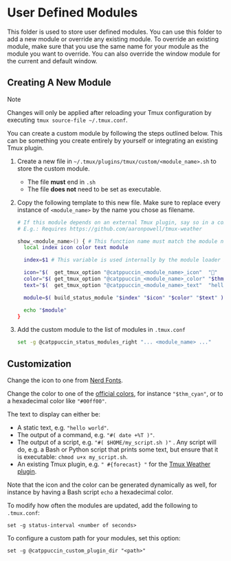 # User Defined Modules

This folder is used to store user defined modules. You can use this folder to
add a new module or override any existing module. To override an existing
module, make sure that you use the same name for your module as the module you
want to override. You can also override the window module for the current and
default window.

## Creating A New Module

> [!NOTE]
> Changes will only be applied after reloading your Tmux configuration by executing `tmux source-file ~/.tmux.conf`.

You can create a custom module by following the steps outlined below. This can be something you create entirely by yourself or integrating an existing Tmux plugin.

1. Create a new file in `~/.tmux/plugins/tmux/custom/<module_name>.sh` to store the custom module.
    - The file **must** end in `.sh`
    - The file **does not** need to be set as executable.

2. Copy the following template to this new file. Make sure to replace every instance of `<module_name>` by the name you chose as filename.

    ```bash
    # If this module depends on an external Tmux plugin, say so in a comment.
    # E.g.: Requires https://github.com/aaronpowell/tmux-weather

    show_<module_name>() { # This function name must match the module name!
      local index icon color text module

      index=$1 # This variable is used internally by the module loader in order to know the position of this module

      icon="$(  get_tmux_option "@catppuccin_<module_name>_icon"  ""           )"
      color="$( get_tmux_option "@catppuccin_<module_name>_color" "$thm_orange" )"
      text="$(  get_tmux_option "@catppuccin_<module_name>_text"  "hello world" )"

      module=$( build_status_module "$index" "$icon" "$color" "$text" )

      echo "$module"
    }
    ```

3. Add the custom module to the list of modules in `.tmux.conf`

    ```bash
    set -g @catppuccin_status_modules_right "... <module_name> ..."
    ```

## Customization

Change the icon to one from [Nerd Fonts](https://www.nerdfonts.com/cheat-sheet).

Change the color to one of the [official colors](../catppuccin-macchiato.tmuxtheme), for instance `"$thm_cyan"`, or to a hexadecimal color like `"#00ff00"`.

The text to display can either be:

- A static text, e.g. `"hello world"`.
- The output of a command, e.g. `"#( date +%T )"`.
- The output of a script, e.g. `"#( $HOME/my_script.sh )"` . Any script will do, e.g. a Bash or Python script that prints some text, but ensure that it is executable: `chmod u+x my_script.sh`.
- An existing Tmux plugin, e.g. `" #{forecast} "` for the [Tmux Weather plugin](https://github.com/aaronpowell/tmux-weather).

Note that the icon and the color can be generated dynamically as well, for instance by having a Bash script `echo` a hexadecimal color.

To modify how often the modules are updated, add the following to `.tmux.conf`:

```tmux
set -g status-interval <number of seconds>
```

To configure a custom path for your modules, set this option:

```tmux
set -g @catppuccin_custom_plugin_dir "<path>"
```
